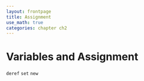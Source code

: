 ```yaml
---
layout: frontpage
title: Assignment
use_math: true
categories: chapter ch2
---
```


# Variables and Assignment

`deref`
`set`
`new`
